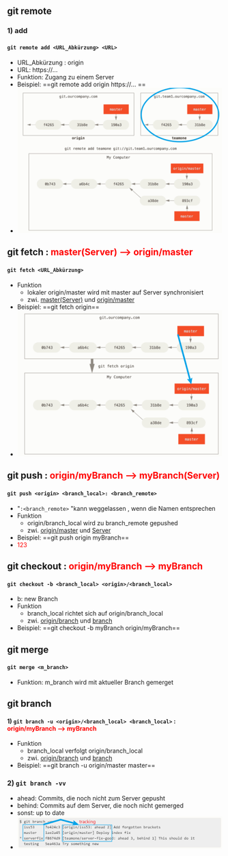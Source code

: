 ## git remote 
### 1) add 
#### **`git remote add <URL_Abkürzung> <URL>`**
- URL_Abkürzung : origin
- URL: https://...
- Funktion: Zugang zu einem Server 
- Beispiel: ==git remote add origin https://... ==
- ![](https://raw.githubusercontent.com/ICH-BIN-HXM/images/main/pictures_Obsidian/git_remote_add.png)


## git fetch : <font color="red">master(Server) --> origin/master</font>
#### **`git fetch <URL_Abkürzung>`** 
- Funktion
	- lokaler origin/master wird mit master auf Server synchronisiert 
	- zwi. <u>master(Server)</u> und <u>origin/master</u> 
- Beispiel: ==git fetch origin== 
- ![](https://raw.githubusercontent.com/ICH-BIN-HXM/images/main/pictures_Obsidian/git_fetch.png)


## git push : <font color="red">origin/myBranch --> myBranch(Server)</font>
#### **`git push <origin> <branch_local>: <branch_remote>`** 
- "`:<branch_remote>` "kann weggelassen , wenn die Namen entsprechen 
- Funktion
	- origin/branch_local wird zu branch_remote gepushed
	- zwi. <u>origin/master</u> und <u>Server</u> 
- Beispiel: ==git push origin myBranch== 
- <font color="red">123 </font> 

## git checkout : <font color="red">origin/myBranch --> myBranch</font>
#### **`git checkout -b <branch_local> <origin>/<branch_local>`** 
- b: new Branch
- Funktion
	- branch_local richtet sich auf origin/branch_local
	- zwi. <u>origin/branch</u> und <u>branch</u> 
- Beispiel: ==git checkout -b myBranch origin/myBranch== 

## git merge 
#### **`git merge <m_branch>`** 
- Funktion: m_branch wird mit aktueller Branch gemerget

## git branch 
#### 1) **`git branch -u <origin>/<branch_local> <branch_local>`** : <font color="red">origin/myBranch --> myBranch</font>
- Funktion
	- branch_local verfolgt origin/branch_local
	- zwi. <u>origin/branch</u> und <u>branch</u> 
- Beispiel: ==git branch -u origin/master master== 
### 2) **`git branch -vv`** 
- ahead: Commits, die noch nicht zum Server gepusht 
- behind: Commits auf dem Server, die noch nicht gemerged
- sonst: up to date
- ![](https://raw.githubusercontent.com/ICH-BIN-HXM/images/main/pictures_Obsidian/git_branch_-vv.png)
